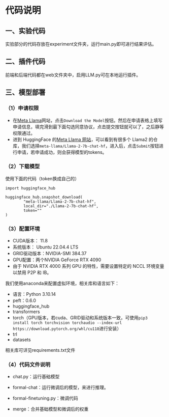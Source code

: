 # 代码说明

## 一、实验代码
实验部分的代码存放在experiment文件夹，运行main.py即可进行结果评估。

## 二、插件代码
前端和后端代码都在web文件夹中，启用LLM.py可在本地运行插件。

## 三、模型部署

### （1）申请权限

- 在[Meta Llama](https://llama.meta.com/)网站，点击`Download the Model`按钮。然后在申请表格上填写申请信息，填完滑到最下面勾选同意协议，点击提交按钮就可以了，之后静等权限通过。
- 进到 HuggingFace 的[Meta Llama 网站](https://huggingface.co/meta-llama)，可以看到有很多个 Llama2 的仓库，我们选择`meta-llama/Llama-2-7b-chat-hf`，进入后，点击`Submit`按钮进行申请，若申请成功，则会获得模型的tokens。

### （2）下载模型

使用下面的代码（token换成自己的）

```
import huggingface_hub

huggingface_hub.snapshot_download(
        "meta-llama/Llama-2-7b-chat-hf",
        local_dir="./Llama-2-7b-chat-hf",
        token=""
)
```

### （3）配置环境

- CUDA版本： 11.8
- 系统版本： Ubuntu 22.04.4 LTS
- GRID驱动版本：NVIDIA-SMI 384.37
- GPU配置：两个NVIDIA GeForce RTX 4090
- 由于 NVIDIA RTX 4000 系列 GPU 的特性，需要设置特定的 NCCL 环境变量以禁用 P2P 和 IB。

我们使用anaconda来配置虚拟环境，相关库和语言如下：

- 语言：Python 3.10.14
- peft：0.6.0
- huggingface_hub
- transformers
- torch（GPU版本，若cuda、GRID驱动和系统版本一致，可使用`pip3 install torch torchvision torchaudio --index-url https://download.pytorch.org/whl/cu118`进行安装）
- trl
- datasets

相关库可详见requirements.txt文件

### （4）代码文件说明

- chat.py：运行基础模型

- formal-chat：运行微调后的模型，来进行推理。
- formal-finetuning.py：微调代码
- merge：合并基础模型和微调后的权重



### 
